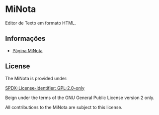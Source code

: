 # MiNota

Editor de Texto em formato HTML.

## Informações

- [Página MiNota](https://www.mugomes.com.br/2025/07/minota.html)

## License

The MiNota is provided under:

[SPDX-License-Identifier: GPL-2.0-only](https://spdx.org/licenses/GPL-2.0-only.html)

Beign under the terms of the GNU General Public License version 2 only.

All contributions to the MiNota are subject to this license.
